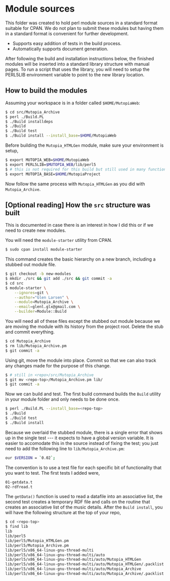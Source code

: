 # Module sources

This folder was created to hold perl module sources in a standard
format suitable for CPAN. We do not plan to submit these modules but
having them in a standard format is convenient for further
development.

  * Supports easy addition of tests in the build process.
  * Automatically supports document generation.

After following the build and installation instructions below, the
finished modules will be inserted into a standard library structure
with manual pages. To run a script that uses the library, you will
need to setup the PERL5LIB environment variable to point to the new
library location.

## How to build the modules

Assuming your workspace is in a folder called `$HOME/MutopiaWeb`:

```bash
$ cd src/Mutopia_Archive
$ perl ./Build.PL
$ ./Build installdeps
$ ./Build
$ ./Build test
$ ./Build install --install_base=$HOME/MutopiaWeb
```

Before building the `Mutopia_HTMLGen` module, make sure your
environment is setup,
```bash
$ export MUTOPIA_WEB=$HOME/MutopiaWeb
$ export PERL5LIB=$MUTOPIA_WEB/lib/perl5
$ # this is not required for this build but still used in many functions
$ export MUTOPIA_BASE=$HOME/MutopiaProject
```

Now follow the same process with `Mutopia_HTMLGen` as you did with
`Mutopia_Archive`.

## [Optional reading] How the `src` structure was built

This is documented in case there is an interest in how I did this or
if we need to create new modules.

You will need the `module-starter` utility from CPAN.

```bash
$ sudo cpan install module-starter
```

This command creates the basic hierarchy on a new branch, including a
stubbed out module file.

```bash
$ git checkout -b new-modules
$ mkdir ./src && git add ./src && git commit -a
$ cd src
$ module-starter \
    --ignores=git \
    --author="Glen Larsen" \
    --module=Mutopia_Archive \
    --email=glenl.glx@gmail.com \
    --builder=Module::Build
```

You will need all of these files except the stubbed out module because
we are moving the module with its history from the project root.
Delete the stub and commit everything.

```bash
$ cd Mutopia_Archive
$ rm lib/Mutopia_Archive.pm
$ git commit -a
```

Using git, move the module into place. Commit so that we can also
track any changes made for the purpose of this change.

```bash
$ # still in <repo>/src/Mutopia_Archive
$ git mv <repo-top>/Mutopia_Archive.pm lib/
$ git commit -a
```

Now we can build and test. The first build command builds the `Build`
utility in your module folder and only needs to be done once.

```bash
$ perl ./Build.PL --install_base=<repo-top>
$ ./Build
$ ./Build test
$ ./Build install
```

Because we overlaid the stubbed module, there is a single error that
shows up in the single test --- it expects to have a global version
variable. It is easier to accomodate this in the source instead of
fixing the test; you just need to add the following line to
`lib/Mutopia_Archive.pm`:

```bash
our $VERSION = `0.02`;
```

The convention is to use a test file for each specific bit of
functionality that you want to test. The first tests I added were,

```bash
01-getdata.t
02-rdfread.t
```

The `getData()` function is used to read a datafile into an
associative list, the second test creates a temporary RDF file and
calls on the routine that creates an associative list of the music
details. After the `Build install`, you will have the following
structure at the top of your repo,

```bash
$ cd <repo-top>
$ find lib
lib
lib/perl5
lib/perl5/Mutopia_HTMLGen.pm
lib/perl5/Mutopia_Archive.pm
lib/perl5/x86_64-linux-gnu-thread-multi
lib/perl5/x86_64-linux-gnu-thread-multi/auto
lib/perl5/x86_64-linux-gnu-thread-multi/auto/Mutopia_HTMLGen
lib/perl5/x86_64-linux-gnu-thread-multi/auto/Mutopia_HTMLGen/.packlist
lib/perl5/x86_64-linux-gnu-thread-multi/auto/Mutopia_Archive
lib/perl5/x86_64-linux-gnu-thread-multi/auto/Mutopia_Archive/.packlist
```
